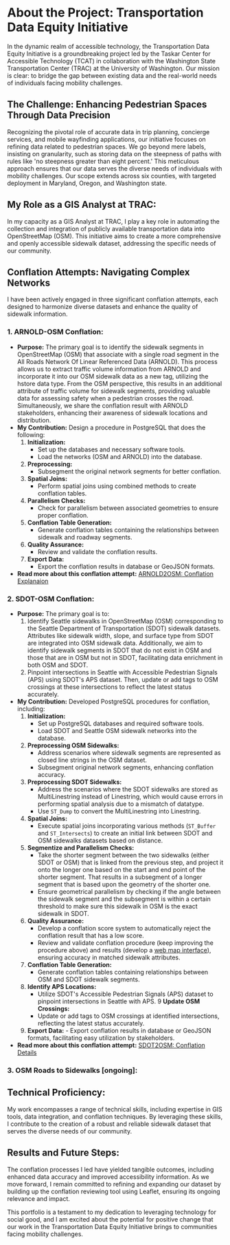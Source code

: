 # About the Project: Transportation Data Equity Initiative

In the dynamic realm of accessible technology, the Transportation Data Equity Initiative is a groundbreaking project led by the Taskar Center for Accessible Technology (TCAT) in collaboration with the Washington State Transportation Center (TRAC) at the University of Washington. Our mission is clear: to bridge the gap between existing data and the real-world needs of individuals facing mobility challenges.

## The Challenge: Enhancing Pedestrian Spaces Through Data Precision

Recognizing the pivotal role of accurate data in trip planning, concierge services, and mobile wayfinding applications, our initiative focuses on refining data related to pedestrian spaces. We go beyond mere labels, insisting on granularity, such as storing data on the steepness of paths with rules like 'no steepness greater than eight percent.' This meticulous approach ensures that our data serves the diverse needs of individuals with mobility challenges. Our scope extends across six counties, with targeted deployment in Maryland, Oregon, and Washington state.

## My Role as a GIS Analyst at TRAC:

In my capacity as a GIS Analyst at TRAC, I play a key role in automating the collection and integration of publicly available transportation data into OpenStreetMap (OSM). This initiative aims to create a more comprehensive and openly accessible sidewalk dataset, addressing the specific needs of our community.

## Conflation Attempts: Navigating Complex Networks

I have been actively engaged in three significant conflation attempts, each designed to harmonize diverse datasets and enhance the quality of sidewalk information.

### 1. ARNOLD-OSM Conflation:
   - **Purpose:** The primary goal is to identify the sidewalk segments in OpenStreetMap (OSM) that associate with a single road segment in the All Roads Network Of Linear Referenced Data (ARNOLD). This process allows us to extract traffic volume information from ARNOLD and incorporate it into our OSM sidewalk data as a new tag, utilizing the hstore data type. From the OSM perspective, this results in an additional attribute of traffic volume for sidewalk segments, providing valuable data for assessing safety when a pedestrian crosses the road. Simultaneously, we share the conflation result with ARNOLD stakeholders, enhancing their awareness of sidewalk locations and distribution.
   - **My Contribution:** Design a procedure in PostgreSQL that does the following:
      1. **Initialization:**
         - Set up the databases and necessary software tools.
         - Load the networks (OSM and ARNOLD) into the database.
      2. **Preprocessing:**
         - Subsegment the original network segments for better conflation.
      3. **Spatial Joins:**
         - Perform spatial joins using combined methods to create conflation tables.
      4. **Parallelism Checks:**
         - Check for parallelism between associated geometries to ensure proper conflation.
      5. **Conflation Table Generation:**
         - Generate conflation tables containing the relationships between sidewalk and roadway segments.
      6. **Quality Assurance:**
         - Review and validate the conflation results.
      7. **Export Data:**
         - Export the conflation results in database or GeoJSON formats.
   - **Read more about this conflation attempt:** [ARNOLD2OSM: Conflation Explanaion](ARNOLD2OSM/ConflationExplain.md)


### 2. SDOT-OSM Conflation:
   - **Purpose:** The primary goal is to:
      1. Identify Seattle sidewalks in OpenStreetMap (OSM) corresponding to the Seattle Department of Transportation (SDOT) sidewalk datasets. Attributes like sidewalk width, slope, and surface type from SDOT are integrated into OSM sidewalk data. Additionally, we aim to identify sidewalk segments in SDOT that do not exist in OSM and those that are in OSM but not in SDOT, facilitating data enrichment in both OSM and SDOT.
      2. Pinpoint intersections in Seattle with Accessible Pedestrian Signals (APS) using SDOT's APS dataset. Then, update or add tags to OSM crossings at these intersections to reflect the latest status accurately.
   - **My Contribution:** Developed PostgreSQL procedures for conflation, including:
      1. **Initialization:**
         - Set up PostgreSQL databases and required software tools.
         - Load SDOT and Seattle OSM sidewalk networks into the database.
      2. **Preprocessing OSM Sidewalks:**
         - Address scenarios where sidewalk segments are represented as closed line strings in the OSM dataset.
         - Subsegment original network segments, enhancing conflation accuracy.
      3. **Preprocessing SDOT Sidewalks:**
         - Address the scenarios where the SDOT sidewalks are stored as MultiLinestring instead of Linestring, which would cause errors in performing spatial analysis due to a mismatch of datatype.
         - Use `ST_Dump` to convert the MultiLinestring into Linestring.
      5. **Spatial Joins:**
         - Execute spatial joins incorporating various methods (`ST_Buffer` and `ST_Intersects`) to create an initial link between SDOT and OSM sidewalks datasets based on distance.
      6. **Segmentize and Parallelism Checks:**
         - Take the shorter segment between the two sidewalks (either SDOT or OSM) that is linked from the previous step, and project it onto the longer one based on the start and end point of the shorter segment. That results in a subsegment of a longer segment that is based upon the geometry of the shorter one.
         - Ensure geometrical parallelism by checking if the angle between the sidewalk segment and the subsegment is within a certain threshold to make sure this sidewalk in OSM is the exact sidewalk in SDOT.
      7. **Quality Assurance:**
         - Develop a conflation score system to automatically reject the conflation result that has a low score.
         - Review and validate conflation procedure (keep improving the procedure above) and results (develop a [web map interface](https://jolietran525.github.io/trac-leaflet-map/index.html)), ensuring accuracy in matched sidewalk attributes.
      8. **Conflation Table Generation:**
         - Generate conflation tables containing relationships between OSM and SDOT sidewalk segments.
      9. **Identify APS Locations:**
         - Utilize SDOT's Accessible Pedestrian Signals (APS) dataset to pinpoint intersections in Seattle with APS.
      9 **Update OSM Crossings:**
         - Update or add tags to OSM crossings at identified intersections, reflecting the latest status accurately.
      10. **Export Data:**
         - Export conflation results in database or GeoJSON formats, facilitating easy utilization by stakeholders. 
   - **Read more about this conflation attempt:** [SDOT2OSM: Conflation Details](SDOT2OSM/ConflationDetails.md)


### 3. OSM Roads to Sidewalks \[ongoing\]:



## Technical Proficiency:

My work encompasses a range of technical skills, including expertise in GIS tools, data integration, and conflation techniques. By leveraging these skills, I contribute to the creation of a robust and reliable sidewalk dataset that serves the diverse needs of our community.

## Results and Future Steps:

The conflation processes I led have yielded tangible outcomes, including enhanced data accuracy and improved accessibility information. As we move forward, I remain committed to refining and expanding our dataset by building up the conflation reviewing tool using Leaflet, ensuring its ongoing relevance and impact.

This portfolio is a testament to my dedication to leveraging technology for social good, and I am excited about the potential for positive change that our work in the Transportation Data Equity Initiative brings to communities facing mobility challenges.
